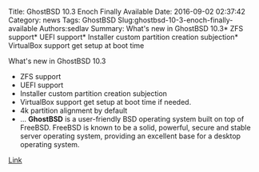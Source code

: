 Title: GhostBSD 10.3 Enoch Finally Available
Date: 2016-09-02 02:37:42
Category: news
Tags: GhostBSD
Slug:ghostbsd-10-3-enoch-finally-available
Authors:sedlav
Summary: What's new in GhostBSD 10.3* ZFS support* UEFI support* Installer custom partition creation subjection* VirtualBox support get setup at boot time 

What's new in GhostBSD 10.3
* ZFS support
* UEFI support
* Installer custom partition creation subjection
* VirtualBox support get setup at boot time if needed.
* 4k partition alignment by default
* ...
**GhostBSD** is a user-friendly BSD operating system built on top of FreeBSD. FreeBSD is known to be a solid, powerful, secure and stable server operating system, providing an excellent base for a desktop operating system.

[Link](http://www.ghostbsd.org/10.3_enoch)
